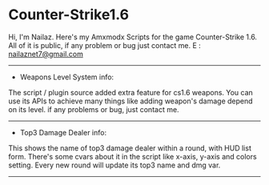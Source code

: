 # Counter-Strike1.6
Hi, I'm Nailaz.
Here's my Amxmodx Scripts for the game Counter-Strike 1.6.
All of it is public, if any problem or bug just contact me.
E : nailaznet7@gmail.com

------------------------------------
- Weapons Level System info:

The script / plugin source added extra feature for cs1.6 weapons.
You can use its APIs to achieve many things like adding weapon's damage depend on its level.
if any problems or bug, just contact me.

------------------------------------

- Top3 Damage Dealer info:

This shows the name of top3 damage dealer within a round, with HUD list form.
There's some cvars about it in the script like x-axis, y-axis and colors setting.
Every new round will update its top3 name and dmg var.

------------------------------------
